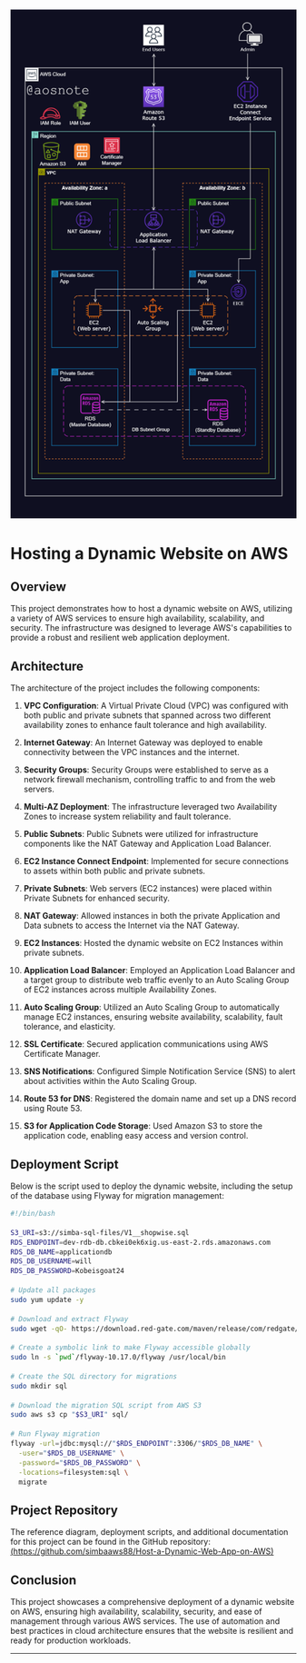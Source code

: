 ![Alt text](3._Host_a_Dynamic_Web_App_on_AWS.png)
---

# Hosting a Dynamic Website on AWS

## Overview

This project demonstrates how to host a dynamic website on AWS, utilizing a variety of AWS services to ensure high availability, scalability, and security. The infrastructure was designed to leverage AWS's capabilities to provide a robust and resilient web application deployment.

## Architecture

The architecture of the project includes the following components:

1. **VPC Configuration**: A Virtual Private Cloud (VPC) was configured with both public and private subnets that spanned across two different availability zones to enhance fault tolerance and high availability.
   
2. **Internet Gateway**: An Internet Gateway was deployed to enable connectivity between the VPC instances and the internet.
   
3. **Security Groups**: Security Groups were established to serve as a network firewall mechanism, controlling traffic to and from the web servers.
   
4. **Multi-AZ Deployment**: The infrastructure leveraged two Availability Zones to increase system reliability and fault tolerance.
   
5. **Public Subnets**: Public Subnets were utilized for infrastructure components like the NAT Gateway and Application Load Balancer.
   
6. **EC2 Instance Connect Endpoint**: Implemented for secure connections to assets within both public and private subnets.
   
7. **Private Subnets**: Web servers (EC2 instances) were placed within Private Subnets for enhanced security.
   
8. **NAT Gateway**: Allowed instances in both the private Application and Data subnets to access the Internet via the NAT Gateway.
   
9. **EC2 Instances**: Hosted the dynamic website on EC2 Instances within private subnets.
   
10. **Application Load Balancer**: Employed an Application Load Balancer and a target group to distribute web traffic evenly to an Auto Scaling Group of EC2 instances across multiple Availability Zones.
   
11. **Auto Scaling Group**: Utilized an Auto Scaling Group to automatically manage EC2 instances, ensuring website availability, scalability, fault tolerance, and elasticity.
   
12. **SSL Certificate**: Secured application communications using AWS Certificate Manager.
   
13. **SNS Notifications**: Configured Simple Notification Service (SNS) to alert about activities within the Auto Scaling Group.
   
14. **Route 53 for DNS**: Registered the domain name and set up a DNS record using Route 53.
   
15. **S3 for Application Code Storage**: Used Amazon S3 to store the application code, enabling easy access and version control.

## Deployment Script

Below is the script used to deploy the dynamic website, including the setup of the database using Flyway for migration management:

```bash
#!/bin/bash

S3_URI=s3://simba-sql-files/V1__shopwise.sql
RDS_ENDPOINT=dev-rdb-db.cbkei0ek6xig.us-east-2.rds.amazonaws.com
RDS_DB_NAME=applicationdb
RDS_DB_USERNAME=will
RDS_DB_PASSWORD=Kobeisgoat24

# Update all packages
sudo yum update -y

# Download and extract Flyway
sudo wget -qO- https://download.red-gate.com/maven/release/com/redgate/flyway/flyway-commandline/10.17.0/flyway-commandline-10.17.0-linux-x64.tar.gz | tar -xvz 

# Create a symbolic link to make Flyway accessible globally
sudo ln -s `pwd`/flyway-10.17.0/flyway /usr/local/bin

# Create the SQL directory for migrations
sudo mkdir sql

# Download the migration SQL script from AWS S3
sudo aws s3 cp "$S3_URI" sql/

# Run Flyway migration
flyway -url=jdbc:mysql://"$RDS_ENDPOINT":3306/"$RDS_DB_NAME" \
  -user="$RDS_DB_USERNAME" \
  -password="$RDS_DB_PASSWORD" \
  -locations=filesystem:sql \
  migrate
```

## Project Repository

The reference diagram, deployment scripts, and additional documentation for this project can be found in the GitHub repository: [(https://github.com/simbaaws88/Host-a-Dynamic-Web-App-on-AWS)](https://github.com/simbaaws88/Host-a-Dynamic-Web-App-on-AWS/edit/main/README.md)

## Conclusion

This project showcases a comprehensive deployment of a dynamic website on AWS, ensuring high availability, scalability, security, and ease of management through various AWS services. The use of automation and best practices in cloud architecture ensures that the website is resilient and ready for production workloads.

---
